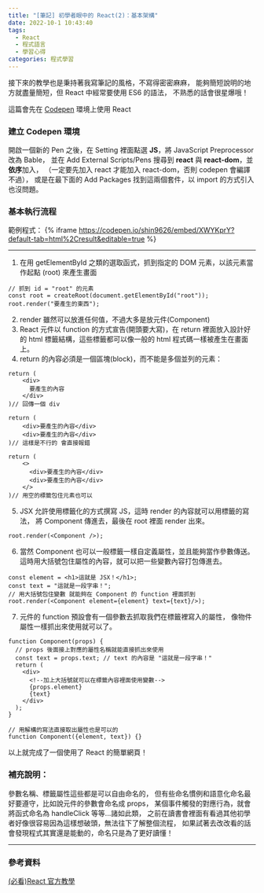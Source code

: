```yaml
---
title: "[筆記] 初學者眼中的 React(2)：基本架構"
date: 2022-10-1 10:43:40
tags:
  - React
  - 程式語言
  - 學習心得
categories: 程式學習
---
```


接下來的教學也是秉持著我寫筆記的風格，不寫得密密麻麻，
能夠簡短說明的地方就盡量簡短，但 React 中經常要使用 ES6 的語法，
不熟悉的話會很星爆哦！

這篇會先在 [Codepen](https://codepen.io/) 環境上使用 React

<!-- more -->

### 建立 Codepen 環境

開啟一個新的 Pen 之後，在 Setting 裡面點選 **JS**，將 JavaScript Preprocessor 改為 Bable，
並在 Add External Scripts/Pens 搜尋到 **react** 與 **react-dom**，並**依序**加入，
（一定要先加入 react 才能加入 react-dom，否則 codepen 會編譯不過），
或是在最下面的 Add Packages 找到這兩個套件，以 import 的方式引入也沒問題。

### 基本執行流程

範例程式：
{% iframe https://codepen.io/shin9626/embed/XWYKprY?default-tab=html%2Cresult&editable=true %}

---

1. 在用 getElementById 之類的選取函式，抓到指定的 DOM 元素，以該元素當作起點 (root) 來產生畫面

```JS
// 抓到 id = "root" 的元素
const root = createRoot(document.getElementById("root"));
root.render("要產生的東西");
```

2. render 雖然可以放進任何值，不過大多是放元件(Component)
3. React 元件以 function 的方式宣告(開頭要大寫)，在 return 裡面放入設計好的 html 標籤結構，這些標籤都可以像一般的 html 程式碼一樣被產生在畫面上。
4. return 的內容必須是一個區塊(block)，而不能是多個並列的元素：

```JS
return (
    <div>
      要產生的內容
    </div>
)// 回傳一個 div

return (
    <div>要產生的內容</div>
    <div>要產生的內容</div>
)// 這樣是不行的 會直接報錯

return (
    <>
      <div>要產生的內容</div>
      <div>要產生的內容</div>
    </>
)// 用空的標籤包住元素也可以
```

5. JSX 允許使用標籤化的方式撰寫 JS，這時 render 的內容就可以用標籤的寫法，
   將 Component 傳進去，最後在 root 裡面 render 出來。

```JS
root.render(<Component />);
```

6. 當然 Component 也可以一般標籤一樣自定義屬性，並且能夠當作參數傳送。
   這時用大括號包住屬性的內容，就可以把一些變數內容打包傳進去。

```JS
const element = <h1>這就是 JSX！</h1>;
const text = "這就是一段字串！";
// 用大括號包住變數 就能夠在 Component 的 function 裡面抓到
root.render(<Component element={element} text={text}/>);
```

7. 元件的 function 預設會有一個參數去抓取我們在標籤裡寫入的屬性，
   像物件屬性一樣抓出來使用就可以了。

```JS
function Component(props) {
  // props 後面接上對應的屬性名稱就能直接抓出來使用
  const text = props.text; // text 的內容是 "這就是一段字串！"
  return (
    <div>
      <!--加上大括號就可以在標籤內容裡面使用變數-->
      {props.element}
      {text}
    </div>
  );
}

// 用解構的寫法直接取出屬性也是可以的
function Component({element, text}) {}
```

以上就完成了一個使用了 React 的簡單網頁！

### 補充說明：

參數名稱、標籤屬性這些都是可以自由命名的，
但有些命名慣例和語意化命名最好要遵守，比如說元件的參數會命名成 props，
某個事件觸發的對應行為，就會將函式命名為 handleClick 等等...諸如此類，
之前在讀書會裡面有看過其他初學者好像很容易因為這樣想破頭，無法往下了解整個流程，
如果試著去改改看的話會發現程式其實還是能動的，命名只是為了更好讀懂！

---

### 參考資料

[(必看)React 官方教學](https://zh-hant.reactjs.org/docs/hello-world.html)
